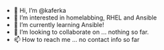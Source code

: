 - 👋 Hi, I’m @kaferka
- 👀 I’m interested in homelabbing, RHEL and Ansible
- 🌱 I’m currently learning Ansible!
- 💞️ I’m looking to collaborate on ... nothing so far.
- 📫 How to reach me ... no contact info so far

<!---
kaferka/kaferka is a ✨ special ✨ repository because its `README.md` (this file) appears on your GitHub profile.
You can click the Preview link to take a look at your changes.
--->
